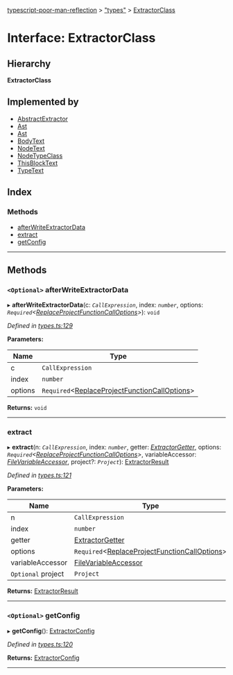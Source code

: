 [typescript-poor-man-reflection](../README.md) > ["types"](../modules/_types_.md) > [ExtractorClass](../interfaces/_types_.extractorclass.md)

# Interface: ExtractorClass

## Hierarchy

**ExtractorClass**

## Implemented by

* [AbstractExtractor](../classes/_extractors_abstractextractor_.abstractextractor.md)
* [Ast](../classes/_extractors_ast_.ast.md)
* [Ast](../classes/_extractors_ast_.ast.md)
* [BodyText](../classes/_extractors_basic_bodytext_.bodytext.md)
* [NodeText](../classes/_extractors_basic_nodetext_.nodetext.md)
* [NodeTypeClass](../classes/_extractors_nodetype_.nodetypeclass.md)
* [ThisBlockText](../classes/_extractors_basic_thisblocktext_.thisblocktext.md)
* [TypeText](../classes/_extractors_basic_typetext_.typetext.md)

## Index

### Methods

* [afterWriteExtractorData](_types_.extractorclass.md#afterwriteextractordata)
* [extract](_types_.extractorclass.md#extract)
* [getConfig](_types_.extractorclass.md#getconfig)

---

## Methods

<a id="afterwriteextractordata"></a>

### `<Optional>` afterWriteExtractorData

▸ **afterWriteExtractorData**(c: *`CallExpression`*, index: *`number`*, options: *`Required`<[ReplaceProjectFunctionCallOptions](_types_.replaceprojectfunctioncalloptions.md)>*): `void`

*Defined in [types.ts:129](https://github.com/cancerberoSgx/typescript-poor-man-reflection/blob/3569c96/src/types.ts#L129)*

**Parameters:**

| Name | Type |
| ------ | ------ |
| c | `CallExpression` |
| index | `number` |
| options | `Required`<[ReplaceProjectFunctionCallOptions](_types_.replaceprojectfunctioncalloptions.md)> |

**Returns:** `void`

___
<a id="extract"></a>

###  extract

▸ **extract**(n: *`CallExpression`*, index: *`number`*, getter: *[ExtractorGetter](../modules/_types_.md#extractorgetter)*, options: *`Required`<[ReplaceProjectFunctionCallOptions](_types_.replaceprojectfunctioncalloptions.md)>*, variableAccessor: *[FileVariableAccessor](../modules/_types_.md#filevariableaccessor)*, project?: *`Project`*): [ExtractorResult](_types_.extractorresult.md)

*Defined in [types.ts:121](https://github.com/cancerberoSgx/typescript-poor-man-reflection/blob/3569c96/src/types.ts#L121)*

**Parameters:**

| Name | Type |
| ------ | ------ |
| n | `CallExpression` |
| index | `number` |
| getter | [ExtractorGetter](../modules/_types_.md#extractorgetter) |
| options | `Required`<[ReplaceProjectFunctionCallOptions](_types_.replaceprojectfunctioncalloptions.md)> |
| variableAccessor | [FileVariableAccessor](../modules/_types_.md#filevariableaccessor) |
| `Optional` project | `Project` |

**Returns:** [ExtractorResult](_types_.extractorresult.md)

___
<a id="getconfig"></a>

### `<Optional>` getConfig

▸ **getConfig**(): [ExtractorConfig](_types_.extractorconfig.md)

*Defined in [types.ts:120](https://github.com/cancerberoSgx/typescript-poor-man-reflection/blob/3569c96/src/types.ts#L120)*

**Returns:** [ExtractorConfig](_types_.extractorconfig.md)

___

